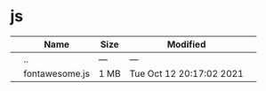 js
==

<table><thead><tr class="header"><th></th><th>Name</th><th>Size</th><th>Modified</th><th></th></tr></thead><tbody><tr class="odd"><td></td><td><span class="goup">..</span></td><td>—</td><td>—</td><td></td></tr><tr class="even"><td></td><td><span class="name">fontawesome.js</span></td><td>1 MB</td><td>Tue Oct 12 20:17:02 2021</td><td></td></tr></tbody></table>
